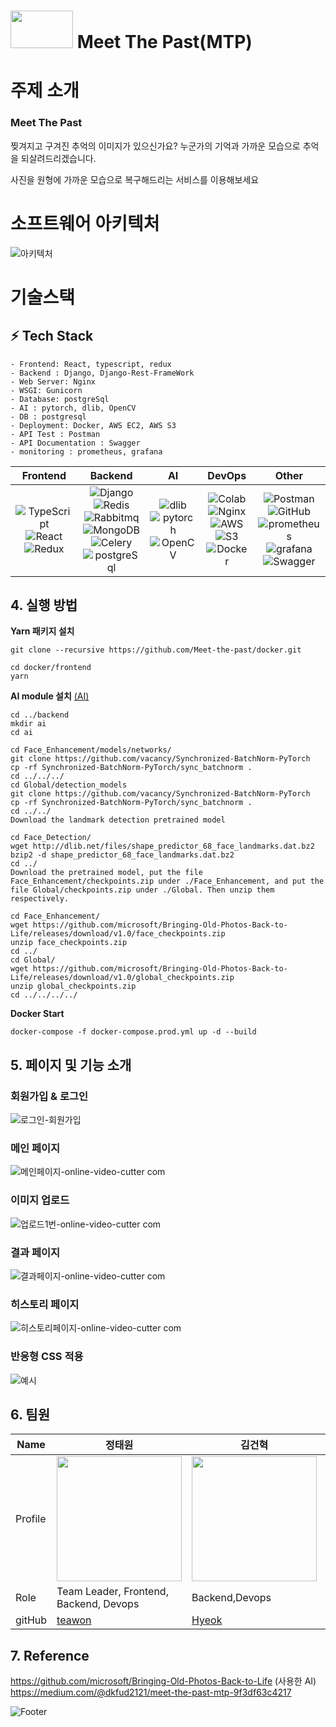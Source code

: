 # <img style="width: 100px; height: 60px" src="https://user-images.githubusercontent.com/78795820/192134549-a2a587e1-738a-4d93-a6a8-97e2a62ec8f7.png"/> Meet The Past(MTP)


# 주제 소개
### **Meet The Past** 

찢겨지고 구겨진 추억의 이미지가 있으신가요?
누군가의 기억과 가까운 모습으로
추억을 되살려드리겠습니다.

사진을 원형에 가까운 모습으로 복구해드리는 서비스를 이용해보세요


# 소프트웨어 아키텍처
![아키텍처](https://user-images.githubusercontent.com/78795820/192134673-b2f32442-146a-4fb9-ad14-8c69c875b332.png)



# 기술스택 
## **:zap: Tech Stack**
```
- Frontend: React, typescript, redux
- Backend : Django, Django-Rest-FrameWork
- Web Server: Nginx
- WSGI: Gunicorn
- Database: postgreSql
- AI : pytorch, dlib, OpenCV
- DB : postgresql
- Deployment: Docker, AWS EC2, AWS S3
- API Test : Postman
- API Documentation : Swagger
- monitoring : prometheus, grafana
```
|Frontend|Backend|AI|DevOps|Other|
|:------:|:------:|:---:|:----:|:---:
|![TypeScript](https://img.shields.io/badge/typescript-3178C6?style=for-the-badge&logo=typescript&logoColor=black)<br>![React](https://img.shields.io/badge/react-%2320232a.svg?style=for-the-badge&logo=react&logoColor=%2361DAFB)<br>![Redux](https://img.shields.io/badge/Redux-764ABC?style=for-the-badge&logo=Redux&logoColor=black)|![Django](https://img.shields.io/badge/Django-092E20?style=for-the-badge&logo=Django&logoColor=white)<br>![Redis](https://img.shields.io/badge/Redis-DC382D?style=for-the-badge&logo=Redis&logoColor=black)<br>![Rabbitmq](https://img.shields.io/badge/RabbitMQ-FF6600?style=for-the-badge&logo=RabbitMQ&logoColor=black)<br>![MongoDB](https://img.shields.io/badge/MongoDB-%234ea94b.svg?style=for-the-badge&logo=mongodb&logoColor=white)<br>![Celery](https://img.shields.io/badge/Celery-37814A?style=for-the-badge&logo=Celery&logoColor=black)<br>![postgreSql](https://img.shields.io/badge/PostgreSQL-white?logo=PostgreSQL)<br>|![dlib](https://img.shields.io/badge/dlib-darkgreen.svg?style=for-the-badge&logo=dlib&logoColor=white)</br>![pytorch](https://img.shields.io/badge/PyTorch-EE4C2C?style=for-the-badge&logo=PyTorch&logoColor=black)<br>![OpenCV](https://img.shields.io/badge/opencv-%23white.svg?style=for-the-badge&logo=opencv&logoColor=white)|![Colab](https://img.shields.io/badge/colab-%F9AB00.svg?style=for-the-badge&logo=googlecolab&logoColor=white)</br>![Nginx](https://img.shields.io/badge/nginx-%23009639.svg?style=for-the-badge&logo=nginx&logoColor=white)<br>![AWS](https://img.shields.io/badge/AWS-%23FF9900.svg?style=for-the-badge&logo=amazon-aws&logoColor=white)<br>![S3](https://img.shields.io/badge/AmazonS3-569A31?style=for-the-badge&logo=amazon%20s3&logoColor=black)<br>![Docker](https://img.shields.io/badge/docker-%230db7ed.svg?style=for-the-badge&logo=docker&logoColor=white)|![Postman](https://img.shields.io/badge/Postman-FF6C37?style=for-the-badge&logo=Postman&logoColor=white)<br>![GitHub](https://img.shields.io/badge/github-%23121011.svg?style=for-the-badge&logo=github&logoColor=white)<br>![prometheus](https://img.shields.io/badge/Prometheus-E6522C?style=for-the-badge&logo=Prometheus&logoColor=black)<br>![grafana](https://img.shields.io/badge/Grafana-F46800?style=for-the-badge&logo=Grafana&logoColor=black)<br>![Swagger](https://img.shields.io/badge/Swagger-85EA2D?style=for-the-badge&logo=Swagger&logoColor=black)

## 4. 실행 방법

**Yarn 패키지 설치**  
```
git clone --recursive https://github.com/Meet-the-past/docker.git

cd docker/frontend
yarn
```

**AI module 설치** [(AI)](https://github.com/microsoft/Bringing-Old-Photos-Back-to-Life)
```
cd ../backend
mkdir ai
cd ai

cd Face_Enhancement/models/networks/
git clone https://github.com/vacancy/Synchronized-BatchNorm-PyTorch
cp -rf Synchronized-BatchNorm-PyTorch/sync_batchnorm .
cd ../../../
cd Global/detection_models
git clone https://github.com/vacancy/Synchronized-BatchNorm-PyTorch
cp -rf Synchronized-BatchNorm-PyTorch/sync_batchnorm .
cd ../../
Download the landmark detection pretrained model

cd Face_Detection/
wget http://dlib.net/files/shape_predictor_68_face_landmarks.dat.bz2
bzip2 -d shape_predictor_68_face_landmarks.dat.bz2
cd ../
Download the pretrained model, put the file Face_Enhancement/checkpoints.zip under ./Face_Enhancement, and put the file Global/checkpoints.zip under ./Global. Then unzip them respectively.

cd Face_Enhancement/
wget https://github.com/microsoft/Bringing-Old-Photos-Back-to-Life/releases/download/v1.0/face_checkpoints.zip
unzip face_checkpoints.zip
cd ../
cd Global/
wget https://github.com/microsoft/Bringing-Old-Photos-Back-to-Life/releases/download/v1.0/global_checkpoints.zip
unzip global_checkpoints.zip
cd ../../../../
```

**Docker Start**  
```
docker-compose -f docker-compose.prod.yml up -d --build
```


## 5. 페이지 및 기능 소개

### 회원가입 & 로그인
![로그인-회원가입](https://user-images.githubusercontent.com/78795820/192958170-cada15cf-b22a-41d3-afb9-664bab0d3398.gif)


### 메인 페이지
![메인페이지-_online-video-cutter com_](https://user-images.githubusercontent.com/78795820/192958332-4624a12b-c750-4146-9c23-42712ed0c6eb.gif)

### 이미지 업로드
![업로드1번-_online-video-cutter com_](https://user-images.githubusercontent.com/78795820/192958435-d840b15e-6d79-48d6-91d8-19e727dcdc2e.gif)

### 결과 페이지
![결과페이지-_online-video-cutter com_](https://user-images.githubusercontent.com/78795820/192958453-d8d07ce0-3d08-4679-82a2-bac7b731471c.gif)

### 히스토리 페이지
![히스토리페이지-_online-video-cutter com_](https://user-images.githubusercontent.com/78795820/192958460-708154e2-529f-406c-bc5b-7a3fcf6a2e05.gif)

### 반응형 CSS 적용
![예시](https://user-images.githubusercontent.com/78795820/189389486-3532cb0c-14fe-478c-b21e-c895eabde211.gif)

## 6. 팀원
| Name    | 정태원 | 김건혁 | 이채현 | 박성빈 | 박수연 | 장아령 |
| ------- | ---- | ---- | ---- | ---- | ---- | ---- |
| Profile | <img width="200px" src="https://avatars.githubusercontent.com/u/78795820?v=4" />                               | <img width="200px" src="https://avatars.githubusercontent.com/u/87744606?v=4" />                               | <img width="200px" src="https://avatars.githubusercontent.com/u/68368104?v=4" />                               | <img width="200px" src="https://avatars.githubusercontent.com/u/103374034?v=4" />                               | <img width="200px" src="https://avatars.githubusercontent.com/u/93627156?v=4" />                               | <img width="200px" src="https://avatars.githubusercontent.com/u/65939213?v=4" />                               |
|Role| Team Leader, Frontend, Backend, Devops| Backend,Devops | Frontend | Backend,Devops | Backend,Devops | Backend, Devops |
| gitHub  | [teawon](https://github.com/teawon)                                     | [Hyeok](https://github.com/hyeokinen)                                   | [@chloe](https://github.com/chloe1129)                                       | [@SeongbinPark](https://github.com/SeongbinPark)                                 | [@PARK-Su-yeon](https://github.com/PARK-Su-yeon)                                 | [@aristo0922](https://github.com/aristo0922)                                 |


## 7. Reference
https://github.com/microsoft/Bringing-Old-Photos-Back-to-Life (사용한 AI)
https://medium.com/@dkfud2121/meet-the-past-mtp-9f3df63c4217

![Footer](https://capsule-render.vercel.app/api?type=waving&color=auto&height=200&section=footer)



